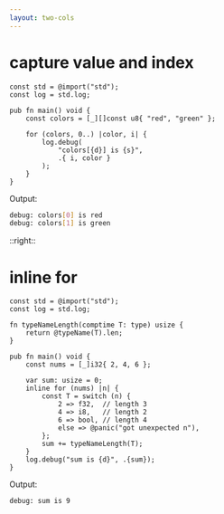 ```yaml
---
layout: two-cols
---
```

<h1>capture value and index</h1>

<Transform scale="0.85">

```text {all|7|all}
const std = @import("std");
const log = std.log;

pub fn main() void {
    const colors = [_][]const u8{ "red", "green" };

    for (colors, 0..) |color, i| {
        log.debug(
            "colors[{d}] is {s}",
            .{ i, color }
        );
    }
}
```

Output:

```sh
debug: colors[0] is red
debug: colors[1] is green
```

</Transform>

::right::

<h1>inline for</h1>

<Transform scale="0.85">

```text {all|12|all}
const std = @import("std");
const log = std.log;

fn typeNameLength(comptime T: type) usize {
    return @typeName(T).len;
}

pub fn main() void {
    const nums = [_]i32{ 2, 4, 6 };

    var sum: usize = 0;
    inline for (nums) |n| {
        const T = switch (n) {
            2 => f32,  // length 3
            4 => i8,   // length 2
            6 => bool, // length 4
            else => @panic("got unexpected n"),
        };
        sum += typeNameLength(T);
    }
    log.debug("sum is {d}", .{sum});
}
```

Output:

```sh
debug: sum is 9
```

</Transform>

<!--
We can use a **capture** in a `for` loop. If the captured value is null, the for exits automatically.
We can use a first capture for the value, and a second capture for its index.

`for` is an expression, like `while`
`for` can be labeled, like `while`
`for` can have a `inline` keyword, like `while`

In the example with `typeNameLength`:
f32 has length 3
i8 has length 2
bool has length 4

The capture value (n) and iterator value (nums) of inlined for loops are compile-time known.
-->
